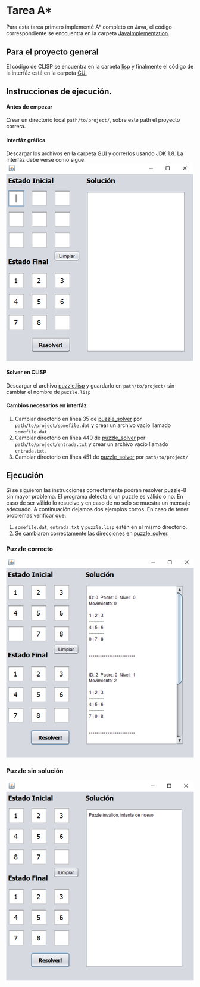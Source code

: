 # Tarea A*

Para esta tarea primero implementé A* completo en Java, el código correspondiente se enccuentra en la carpeta 
[JavaImplementation](https://github.com/FranciscoBuru/Inteligencia_Artificial/tree/main/Tareas/A*/JavaImplementation). 

## Para el proyecto general
El código de CLISP se encuentra en la carpeta [lisp](https://github.com/FranciscoBuru/Inteligencia_Artificial/tree/main/Tareas/A*/lisp) y finalmente el código de la 
interfáz está en la carpeta [GUI](https://github.com/FranciscoBuru/Inteligencia_Artificial/tree/main/Tareas/A*/GUI)

## Instrucciones de ejecución.

#### Antes de empezar
Crear un directorio local `path/to/project/`, sobre este path el proyecto correrá. 
#### Interfáz gráfica
  Descargar los archivos en la carpeta [GUI](https://github.com/FranciscoBuru/Inteligencia_Artificial/tree/main/Tareas/A*/GUI) y correrlos usando JDK 1.8. La interfáz debe 
  verse como sigue. ![image](media/1.PNG)
#### Solver en CLISP
 Descargar el archivo [puzzle.lisp](https://github.com/FranciscoBuru/Inteligencia_Artificial/blob/main/Tareas/A*/lisp/puzzle.lisp) y guardarlo en `path/to/project/` sin cambiar 
 el nombre de `puzzle.lisp`
#### Cambios necesarios en interfáz
  1. Cambiar directorio en línea 35 de [puzzle_solver](https://github.com/FranciscoBuru/Inteligencia_Artificial/blob/main/Tareas/A*/GUI/puzzle_solver.java)
    por `path/to/project/somefile.dat` y crear un archivo vacío llamado `somefile.dat`.
  2.  Cambiar directorio en línea 440 de [puzzle_solver](https://github.com/FranciscoBuru/Inteligencia_Artificial/blob/main/Tareas/A*/GUI/puzzle_solver.java)
     por `path/to/project/entrada.txt` y crear un archivo vacío llamado `entrada.txt`.
  3.  Cambiar directorio en línea 451 de [puzzle_solver](https://github.com/FranciscoBuru/Inteligencia_Artificial/blob/main/Tareas/A*/GUI/puzzle_solver.java)
 por  `path/to/project/`
 
## Ejecución
Si se siguieron las instrucciones correctamente podrán resolver puzzle-8 sin mayor problema. El programa detecta si un puzzle es válido o no. En caso de ser válido lo resuelve
y en caso de no selo se muestra un mensaje adecuado. A continuación dejamos dos ejemplos cortos. En caso de tener problemas verificar que:
1. `somefile.dat`, `entrada.txt` y `puzzle.lisp` estén en el mismo directorio.
2. Se cambiaron correctamente las direcciones en [puzzle_solver](https://github.com/FranciscoBuru/Inteligencia_Artificial/blob/main/Tareas/A*/GUI/puzzle_solver.java).
### Puzzle correcto
![image](media/2.PNG)
### Puzzle sin solución
![image](media/3.PNG)

